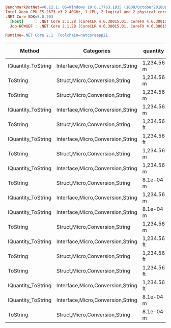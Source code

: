 ``` ini

BenchmarkDotNet=v0.12.1, OS=Windows 10.0.17763.1935 (1809/October2018Update/Redstone5), VM=Hyper-V
Intel Xeon CPU E5-2673 v3 2.40GHz, 1 CPU, 2 logical and 2 physical cores
.NET Core SDK=5.0.203
  [Host]     : .NET Core 2.1.28 (CoreCLR 4.6.30015.01, CoreFX 4.6.30015.01), X64 RyuJIT
  Job-HCWUEF : .NET Core 2.1.28 (CoreCLR 4.6.30015.01, CoreFX 4.6.30015.01), X64 RyuJIT

Runtime=.NET Core 2.1  Toolchain=netcoreapp21  

```
|             Method |                        Categories |    quantity | format | culture |       Mean |    Error |    StdDev |   StdErr |        Min |        Max |     Median |  Gen 0 | Gen 1 | Gen 2 | Allocated |
|------------------- |---------------------------------- |------------ |------- |-------- |-----------:|---------:|----------:|---------:|-----------:|-----------:|-----------:|-------:|------:|------:|----------:|
| IQuantity_ToString | Interface,Micro,Conversion,String |  1,234.56 m |      v |         |   451.4 ns |  9.07 ns |   8.91 ns |  2.23 ns |   441.8 ns |   469.8 ns |   447.7 ns | 0.0296 |     - |     - |     192 B |
|           ToString |    Struct,Micro,Conversion,String |  1,234.56 m |      v |         |   454.0 ns |  7.64 ns |   7.14 ns |  1.84 ns |   439.6 ns |   465.8 ns |   452.5 ns | 0.0296 |     - |     - |     192 B |
|           ToString |    Struct,Micro,Conversion,String |  1,234.56 m |      a |         |   811.8 ns |  7.24 ns |   6.04 ns |  1.68 ns |   796.0 ns |   819.3 ns |   811.7 ns | 0.1011 |     - |     - |     648 B |
| IQuantity_ToString | Interface,Micro,Conversion,String |  1,234.56 m |      a |         |   828.1 ns | 15.33 ns |  13.59 ns |  3.63 ns |   810.0 ns |   861.9 ns |   825.8 ns | 0.1011 |     - |     - |     648 B |
|           ToString |    Struct,Micro,Conversion,String | 1,234.56 ft |     a2 |         | 1,096.4 ns | 20.79 ns |  18.43 ns |  4.93 ns | 1,075.3 ns | 1,139.5 ns | 1,092.6 ns | 0.1087 |     - |     - |     712 B |
| IQuantity_ToString | Interface,Micro,Conversion,String | 1,234.56 ft |     a2 |         | 1,154.7 ns | 23.03 ns |  23.65 ns |  5.74 ns | 1,124.2 ns | 1,199.4 ns | 1,148.7 ns | 0.1087 |     - |     - |     712 B |
|           ToString |    Struct,Micro,Conversion,String |  1,234.56 m |     f2 |         | 1,606.2 ns | 31.68 ns |  44.41 ns |  8.55 ns | 1,529.3 ns | 1,701.9 ns | 1,617.6 ns | 0.1183 |     - |     - |     768 B |
| IQuantity_ToString | Interface,Micro,Conversion,String |  1,234.56 m |     f2 |         | 1,665.7 ns | 32.73 ns |  56.46 ns |  9.16 ns | 1,554.0 ns | 1,771.1 ns | 1,671.7 ns | 0.1183 |     - |     - |     768 B |
|           ToString |    Struct,Micro,Conversion,String |   8.1e-04 m |      ? |         | 2,267.5 ns | 43.07 ns |  88.94 ns | 12.33 ns | 2,123.2 ns | 2,453.4 ns | 2,259.9 ns | 0.1488 |     - |     - |     976 B |
| IQuantity_ToString | Interface,Micro,Conversion,String |  1,234.56 m |      ? |         | 2,271.6 ns | 45.49 ns |  97.92 ns | 13.08 ns | 2,121.8 ns | 2,490.5 ns | 2,266.9 ns | 0.1450 |     - |     - |     968 B |
| IQuantity_ToString | Interface,Micro,Conversion,String |   8.1e-04 m |      ? |         | 2,308.2 ns | 45.69 ns | 106.81 ns | 13.25 ns | 2,117.1 ns | 2,602.7 ns | 2,300.2 ns | 0.1488 |     - |     - |     976 B |
|           ToString |    Struct,Micro,Conversion,String |  1,234.56 m |      ? |         | 2,337.7 ns | 46.13 ns | 101.25 ns | 13.29 ns | 2,145.9 ns | 2,575.3 ns | 2,336.8 ns | 0.1450 |     - |     - |     968 B |
| IQuantity_ToString | Interface,Micro,Conversion,String | 1,234.56 ft |      ? |   ru-RU | 2,434.6 ns | 53.58 ns | 156.29 ns | 15.79 ns | 2,139.6 ns | 2,850.1 ns | 2,448.4 ns | 0.1488 |     - |     - |     976 B |
|           ToString |    Struct,Micro,Conversion,String | 1,234.56 ft |      ? |   ru-RU | 2,500.9 ns | 53.97 ns | 159.12 ns | 15.91 ns | 2,125.4 ns | 2,850.0 ns | 2,484.5 ns | 0.1488 |     - |     - |     976 B |
|           ToString |    Struct,Micro,Conversion,String | 1,234.56 ft |      ? |         | 2,501.5 ns | 50.07 ns | 137.07 ns | 14.70 ns | 2,253.2 ns | 2,804.5 ns | 2,497.6 ns | 0.1488 |     - |     - |     984 B |
| IQuantity_ToString | Interface,Micro,Conversion,String | 1,234.56 ft |      ? |         | 2,503.7 ns | 49.91 ns | 115.67 ns | 14.46 ns | 2,301.1 ns | 2,782.3 ns | 2,507.4 ns | 0.1488 |     - |     - |     984 B |
| IQuantity_ToString | Interface,Micro,Conversion,String |   8.1e-04 m |     s4 |         | 2,535.4 ns | 50.47 ns | 113.92 ns | 14.59 ns | 2,357.9 ns | 2,814.4 ns | 2,503.7 ns | 0.1564 |     - |     - |    1024 B |
|           ToString |    Struct,Micro,Conversion,String |   8.1e-04 m |     s4 |         | 2,585.9 ns | 52.82 ns | 155.75 ns | 15.57 ns | 2,339.9 ns | 2,998.5 ns | 2,555.3 ns | 0.1564 |     - |     - |    1024 B |
